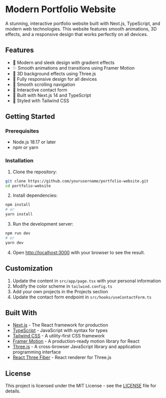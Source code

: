 # Modern Portfolio Website

A stunning, interactive portfolio website built with Next.js, TypeScript, and modern web technologies. This website features smooth animations, 3D effects, and a responsive design that works perfectly on all devices.

## Features

- 🎨 Modern and sleek design with gradient effects
- ✨ Smooth animations and transitions using Framer Motion
- 🌟 3D background effects using Three.js
- 📱 Fully responsive design for all devices
- 🎯 Smooth scrolling navigation
- 📝 Interactive contact form
- 🚀 Built with Next.js 14 and TypeScript
- 🎨 Styled with Tailwind CSS

## Getting Started

### Prerequisites

- Node.js 18.17 or later
- npm or yarn

### Installation

1. Clone the repository:
```bash
git clone https://github.com/yourusername/portfolio-website.git
cd portfolio-website
```

2. Install dependencies:
```bash
npm install
# or
yarn install
```

3. Run the development server:
```bash
npm run dev
# or
yarn dev
```

4. Open [http://localhost:3000](http://localhost:3000) with your browser to see the result.

## Customization

1. Update the content in `src/app/page.tsx` with your personal information
2. Modify the color scheme in `tailwind.config.ts`
3. Add your own projects in the Projects section
4. Update the contact form endpoint in `src/hooks/useContactForm.ts`

## Built With

- [Next.js](https://nextjs.org/) - The React framework for production
- [TypeScript](https://www.typescriptlang.org/) - JavaScript with syntax for types
- [Tailwind CSS](https://tailwindcss.com/) - A utility-first CSS framework
- [Framer Motion](https://www.framer.com/motion/) - A production-ready motion library for React
- [Three.js](https://threejs.org/) - A cross-browser JavaScript library and application programming interface
- [React Three Fiber](https://github.com/pmndrs/react-three-fiber) - React renderer for Three.js

## License

This project is licensed under the MIT License - see the [LICENSE](LICENSE) file for details.
